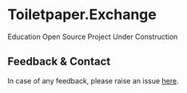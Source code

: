 # Toiletpaper.Exchange
Education Open Source Project Under Construction

## Feedback & Contact
In case of any feedback, please raise an issue [here](https://github.com/michael-spengler/toiletpaper.exchange/issues/new).
